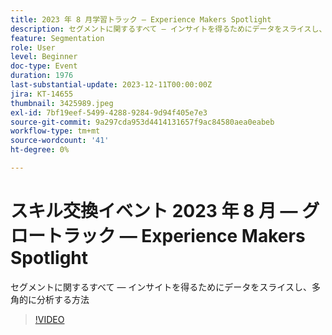 ```yaml
---
title: 2023 年 8 月学習トラック — Experience Makers Spotlight
description: セグメントに関するすべて — インサイトを得るためにデータをスライスし、多角的に分析する方法
feature: Segmentation
role: User
level: Beginner
doc-type: Event
duration: 1976
last-substantial-update: 2023-12-11T00:00:00Z
jira: KT-14655
thumbnail: 3425989.jpeg
exl-id: 7bf19eef-5499-4288-9284-9d94f405e7e3
source-git-commit: 9a297cda953d4414131657f9ac84580aea0eabeb
workflow-type: tm+mt
source-wordcount: '41'
ht-degree: 0%

---
```


# スキル交換イベント 2023 年 8 月 — グロートラック — Experience Makers Spotlight

セグメントに関するすべて — インサイトを得るためにデータをスライスし、多角的に分析する方法

>[!VIDEO](https://video.tv.adobe.com/v/3425989/?learn=on)
